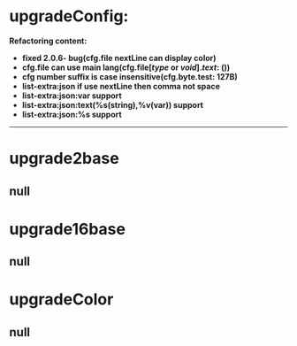 **upgradeConfig:**
===
**Refactoring content:**
- **fixed 2.0.6- bug(cfg.file nextLine can display color)**
- **cfg.file can use main lang(cfg.file\[_type_ or _void_\]._text_: ())**
- **cfg number suffix is case insensitive(cfg.byte.test: 127B)**
- **list-extra:json if use nextLine then comma not space**
- **list-extra:json:var support**
- **list-extra:json:text(\%s(string),\%v(var)) support**
- **list-extra:json:\%s support**
---
**upgrade2base**
===
null
---
**upgrade16base**
===
null
---
**upgradeColor**
===
null
---